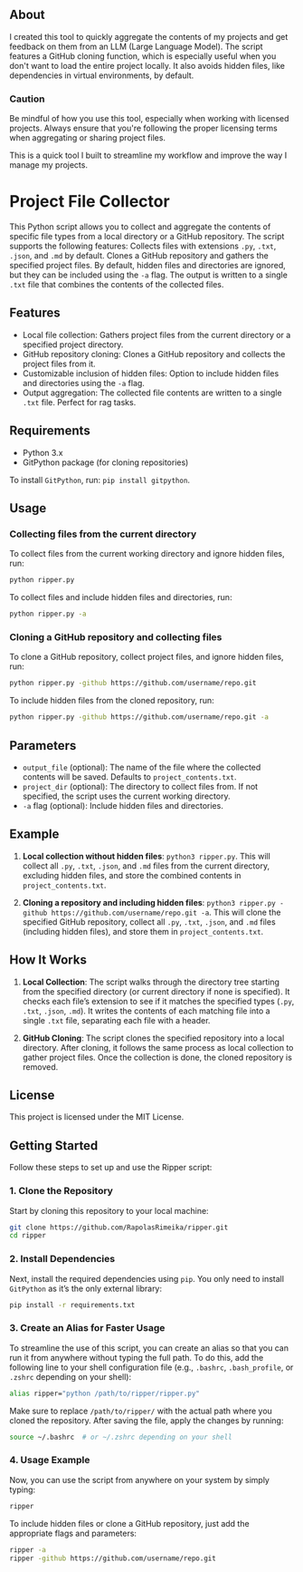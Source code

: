 ## About

I created this tool to quickly aggregate the contents of my projects and get feedback on them from an LLM (Large Language Model). The script features a GitHub cloning function, which is especially useful when you don't want to load the entire project locally. It also avoids hidden files, like dependencies in virtual environments, by default.

### Caution

Be mindful of how you use this tool, especially when working with licensed projects. Always ensure that you're following the proper licensing terms when aggregating or sharing project files.

This is a quick tool I built to streamline my workflow and improve the way I manage my projects.


# Project File Collector

This Python script allows you to collect and aggregate the contents of specific file types from a local directory or a GitHub repository. The script supports the following features: Collects files with extensions `.py`, `.txt`, `.json`, and `.md` by default. Clones a GitHub repository and gathers the specified project files. By default, hidden files and directories are ignored, but they can be included using the `-a` flag. The output is written to a single `.txt` file that combines the contents of the collected files.

## Features

- Local file collection: Gathers project files from the current directory or a specified project directory.
- GitHub repository cloning: Clones a GitHub repository and collects the project files from it.
- Customizable inclusion of hidden files: Option to include hidden files and directories using the `-a` flag.
- Output aggregation: The collected file contents are written to a single `.txt` file. Perfect for rag tasks.

## Requirements

- Python 3.x
- GitPython package (for cloning repositories)

To install `GitPython`, run: `pip install gitpython`.

## Usage

### Collecting files from the current directory

To collect files from the current working directory and ignore hidden files, run:

```bash
python ripper.py
```

To collect files and include hidden files and directories, run:

```bash
python ripper.py -a
```

### Cloning a GitHub repository and collecting files

To clone a GitHub repository, collect project files, and ignore hidden files, run:

```bash
python ripper.py -github https://github.com/username/repo.git
```

To include hidden files from the cloned repository, run:

```bash
python ripper.py -github https://github.com/username/repo.git -a
```

## Parameters

- `output_file` (optional): The name of the file where the collected contents will be saved. Defaults to `project_contents.txt`.
- `project_dir` (optional): The directory to collect files from. If not specified, the script uses the current working directory.
- `-a` flag (optional): Include hidden files and directories.

## Example

1. **Local collection without hidden files**: `python3 ripper.py`. This will collect all `.py`, `.txt`, `.json`, and `.md` files from the current directory, excluding hidden files, and store the combined contents in `project_contents.txt`.

2. **Cloning a repository and including hidden files**: `python3 ripper.py -github https://github.com/username/repo.git -a`. This will clone the specified GitHub repository, collect all `.py`, `.txt`, `.json`, and `.md` files (including hidden files), and store them in `project_contents.txt`.

## How It Works

1. **Local Collection**: The script walks through the directory tree starting from the specified directory (or current directory if none is specified). It checks each file’s extension to see if it matches the specified types (`.py`, `.txt`, `.json`, `.md`). It writes the contents of each matching file into a single `.txt` file, separating each file with a header.

2. **GitHub Cloning**: The script clones the specified repository into a local directory. After cloning, it follows the same process as local collection to gather project files. Once the collection is done, the cloned repository is removed.

## License

This project is licensed under the MIT License.

## Getting Started

Follow these steps to set up and use the Ripper script:

### 1. Clone the Repository

Start by cloning this repository to your local machine:

```bash
git clone https://github.com/RapolasRimeika/ripper.git
cd ripper
```

### 2. Install Dependencies

Next, install the required dependencies using `pip`. You only need to install `GitPython` as it’s the only external library:

```bash
pip install -r requirements.txt
```

### 3. Create an Alias for Faster Usage

To streamline the use of this script, you can create an alias so that you can run it from anywhere without typing the full path. To do this, add the following line to your shell configuration file (e.g., `.bashrc`, `.bash_profile`, or `.zshrc` depending on your shell):

```bash
alias ripper="python /path/to/ripper/ripper.py"
```

Make sure to replace `/path/to/ripper/` with the actual path where you cloned the repository. After saving the file, apply the changes by running:

```bash
source ~/.bashrc  # or ~/.zshrc depending on your shell
```

### 4. Usage Example

Now, you can use the script from anywhere on your system by simply typing:

```bash
ripper
```

To include hidden files or clone a GitHub repository, just add the appropriate flags and parameters:

```bash
ripper -a
ripper -github https://github.com/username/repo.git
```
